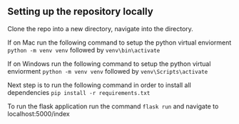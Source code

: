 ## Setting up the repository locally

Clone the repo into a new directory, navigate into the directory.

If on Mac run the following command to setup the python virtual enviorment
`python -m venv venv` followed by `venv\bin\activate`

If on Windows run the following command to setup the python virtual enviorment
`python -m venv venv` followed by `venv\Scripts\activate`

Next step is to run the following command in order to install all dependencies
`pip install -r requirements.txt`

To run the flask application run the command `flask run` and navigate to localhost:5000/index